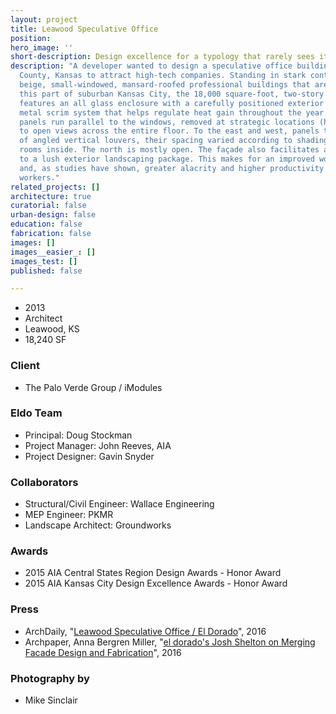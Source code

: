 ```yaml
---
layout: project
title: Leawood Speculative Office
position: 
hero_image: ''
short-description: Design excellence for a typology that rarely sees it
description: "A developer wanted to design a speculative office building in Johnson
  County, Kansas to attract high-tech companies. Standing in stark contrast to the
  beige, small-windowed, mansard-roofed professional buildings that are the norm in
  this part of suburban Kansas City, the 18,000 square-foot, two-story office building
  features an all glass enclosure with a carefully positioned exterior perforated
  metal scrim system that helps regulate heat gain throughout the year. \nTo the south,
  panels run parallel to the windows, removed at strategic locations (hallways, doorways)
  to open views across the entire floor. To the east and west, panels take the form
  of angled vertical louvers, their spacing varied according to shading needs of the
  rooms inside. The north is mostly open. The façade also facilitates a visual connection
  to a lush exterior landscaping package. This makes for an improved work environment
  and, as studies have shown, greater alacrity and higher productivity among office
  workers."
related_projects: []
architecture: true
curatorial: false
urban-design: false
education: false
fabrication: false
images: []
images__easier_: []
images_test: []
published: false

---
```

* 2013
* Architect
* Leawood, KS
* 18,240 SF

### Client

* The Palo Verde Group / iModules

### Eldo Team

* Principal: Doug Stockman
* Project Manager: John Reeves, AIA
* Project Designer: Gavin Snyder

### Collaborators

* Structural/Civil Engineer: Wallace Engineering
* MEP Engineer: PKMR
* Landscape Architect: Groundworks

### Awards

* 2015 AIA Central States Region Design Awards - Honor Award
* 2015 AIA Kansas City Design Excellence Awards - Honor Award

### Press

* ArchDaily, "[Leawood Speculative Office / El Dorado](https://www.archdaily.com/785670/leawood-speculative-office-el-dorado?platform=hootsuite)", 2016
* Archpaper, Anna Bergren Miller, "[el dorado's Josh Shelton on Merging Facade Design and Fabrication](https://archpaper.com/2016/07/el-dorado-josh-shelton-facade-design-fabrication/)", 2016

### Photography by

* Mike Sinclair